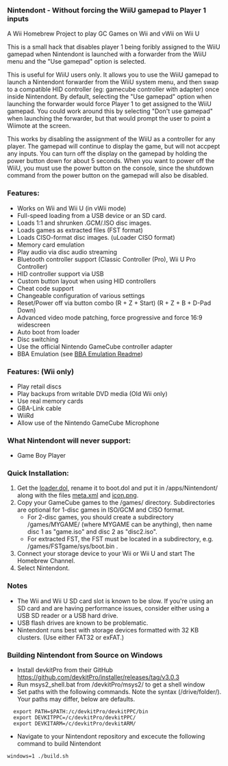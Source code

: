 ### Nintendont - Without forcing the WiiU gamepad to Player 1 inputs
A Wii Homebrew Project to play GC Games on Wii and vWii on Wii U

This is a small hack that disables player 1 being foribly assigned to the WiiU gamepad when Nintendont is launched with a forwarder from the WiiU menu and the "Use gamepad" option is selected. 

This is useful for WiiU users only. It allows you to use the WiiU gamepad to launch a Nintendont forwarder from the WiiU system menu, and then swap to a compatible HID controller (eg: gamecube controller with adapter) once inside Nintendont. By default, selecting the "Use gamepad" option when launching the forwarder would force Player 1 to get assigned to the WiiU gamepad. You could work around this by selecting "Don't use gamepad" when launching the forwarder, but that would prompt the user to point a Wiimote at the screen.

This works by disabling the assignment of the WiiU as a controller for any player. The gamepad will continue to display the game, but will not accpept any inputs. You can turn off the display on the gamepad by holding the power button down for about 5 seconds. When you want to power off the WiiU, you must use the power button on the console, since the shutdown command from the power button on the gamepad will also be disabled.

### Features:
* Works on Wii and Wii U (in vWii mode)
* Full-speed loading from a USB device or an SD card.
* Loads 1:1 and shrunken .GCM/.ISO disc images.
* Loads games as extracted files (FST format)
* Loads CISO-format disc images. (uLoader CISO format)
* Memory card emulation
* Play audio via disc audio streaming
* Bluetooth controller support (Classic Controller (Pro), Wii U Pro Controller)
* HID controller support via USB
* Custom button layout when using HID controllers
* Cheat code support
* Changeable configuration of various settings
* Reset/Power off via button combo (R + Z + Start) (R + Z + B + D-Pad Down)
* Advanced video mode patching, force progressive and force 16:9 widescreen
* Auto boot from loader
* Disc switching
* Use the official Nintendo GameCube controller adapter
* BBA Emulation (see [BBA Emulation Readme](BBA_Readme.md))

### Features: (Wii only)
* Play retail discs
* Play backups from writable DVD media (Old Wii only)
* Use real memory cards
* GBA-Link cable
* WiiRd
* Allow use of the Nintendo GameCube Microphone

### What Nintendont will never support:
* Game Boy Player

### Quick Installation:
1. Get the [loader.dol](loader/loader.dol?raw=true), rename it to boot.dol and put it in /apps/Nintendont/ along with the files [meta.xml](nintendont/meta.xml?raw=true) and [icon.png](nintendont/icon.png?raw=true).
2. Copy your GameCube games to the /games/ directory. Subdirectories are optional for 1-disc games in ISO/GCM and CISO format.
   * For 2-disc games, you should create a subdirectory /games/MYGAME/ (where MYGAME can be anything), then name disc 1 as "game.iso" and disc 2 as "disc2.iso".
   * For extracted FST, the FST must be located in a subdirectory, e.g. /games/FSTgame/sys/boot.bin .
3. Connect your storage device to your Wii or Wii U and start The Homebrew Channel.
4. Select Nintendont.

### Notes
* The Wii and Wii U SD card slot is known to be slow. If you're using an SD card and are having performance issues, consider either using a USB SD reader or a USB hard drive.
* USB flash drives are known to be problematic.
* Nintendont runs best with storage devices formatted with 32 KB clusters. (Use either FAT32 or exFAT.)

### Building Nintendont from Source on Windows
* Install devkitPro from their GitHub https://github.com/devkitPro/installer/releases/tag/v3.0.3
* Run msys2_shell.bat from /devkitPro/msys2/ to get a shell window
* Set paths with the following commands. Note the syntax (/drive/folder/). Your paths may differ, below are defaults.
```
  export PATH=$PATH:/c/devkitPro/devkitPPC/bin
  export DEVKITPPC=/c/devkitPro/devkitPPC/
  export DEVKITARM=/c/devkitPro/devkitARM/
```  
* Navigate to your Nintendont repository and excecute the following command to build Nintendont

```windows=1 ./build.sh```
